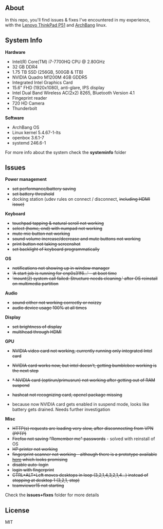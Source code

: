 ## About

In this repo, you'll find issues & fixes I've encountered in my 
experience, with the [Lenovo ThinkPad P51](https://www3.lenovo.com/us/en/laptops/thinkpad/thinkpad-p/P51/p/22TP2WPWP51) and [ArchBang](https://sourceforge.net/projects/archbang/) linux.


## System Info

**Hardware**

- Intel(R) Core(TM) i7-7700HQ CPU @ 2.80GHz
- 32 GB DDR4
- 1.75 TB SSD (256GB, 500GB & 1TB)
- NVIDIA Quadro M1200M 4GB GDDR5
- Integrated Intel Graphics Card
- 15.6" FHD (1920x1080), anti-glare, IPS display
- Intel Dual Band Wireless AC(2x2) 8265, Bluetooth Version 4.1
- Fingeprint reader
- 720 HD Camera
- Thunderbolt

**Software**

- ArchBang OS
- Linux kernel 5.4.67-1-lts
- openbox 3.6.1-7
- systemd 246.6-1

For more info about the system check the **systeminfo** folder


## Issues

**Power management**
- ~~set performance/battery saving~~
- ~~set battery threshold~~
- docking station (udev rules on connect / disconnect, ~~including HDMI issue)~~

**Keyboard**

- ~~touchpad tapping & natural scroll not working~~
- ~~select (home, end) with numpad not working~~
- ~~mute mic button not working~~
- ~~sound volume increase/decrease and mute buttons not working~~
- ~~print button not taking screenshot~~
- ~~set backlight of keyboard programmatically~~

**OS**
- ~~notifications not showing up in window manager~~
- ~~'A start job is running for enp0s31f6...' - at boot time~~
- ~~'mount(2) system call failed: Structure needs cleaning.' after OS reinstall on multimedia partition~~

**Audio**

- ~~sound either not working correctly or noizzy~~
- ~~audio device usage 100% at all times~~

**Display**

- ~~set brightness of display~~
- ~~multihead through HDMI~~


**GPU**
- ~~NVIDIA video card not working, currently running only integrated Intel card~~
- ~~NVIDIA card works now, but intel doesn't, getting bumblebee working is the next step~~
- ~~* NVIDIA card (optirun/primusrun) not working after getting out of RAM suspend~~
- ~~hashcat not recognizing card, opencl package missing~~

- because now NVIDIA card gets enabled in suspend mode, looks like battery gets drained. Needs further investigation

**Misc**
- ~~HTTP(s) requests are loading very slow, after disconnecting from VPN (PPTP)~~
- ~~Firefox not saving "Remember me" passwords~~ - solved with reinstall of OS
- ~~HP printer not working~~
- ~~fingerprint scanner not working - although there is a prototype available [here](https://github.com/nmikhailov/Validity90/tree/master/prototype) which looks promising~~
- ~~disable auto-login~~
- ~~login with fingerprint~~
- ~~CTRL+ALT+Left moves desktops in loop (3,2,1,4,3,2,1,4...) instead of stopping at desktop 1 (3,2,1, stop)~~
- ~~teamviewer15 not starting~~

Check the **issues+fixes** folder for more details


## License
MIT
